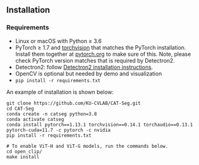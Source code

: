 ## Installation

### Requirements
- Linux or macOS with Python ≥ 3.6
- PyTorch ≥ 1.7 and [torchvision](https://github.com/pytorch/vision/) that matches the PyTorch installation.
  Install them together at [pytorch.org](https://pytorch.org) to make sure of this. Note, please check
  PyTorch version matches that is required by Detectron2.
- Detectron2: follow [Detectron2 installation instructions](https://detectron2.readthedocs.io/tutorials/install.html).
- OpenCV is optional but needed by demo and visualization
- `pip install -r requirements.txt`

An example of installation is shown below:

```
git clone https://github.com/KU-CVLAB/CAT-Seg.git
cd CAT-Seg
conda create -n catseg python=3.8
conda activate catseg
conda install pytorch==1.13.1 torchvision==0.14.1 torchaudio==0.13.1 pytorch-cuda=11.7 -c pytorch -c nvidia
pip install -r requirements.txt

# To enable ViT-H and ViT-G models, run the commands below.
cd open_clip/
make install
```